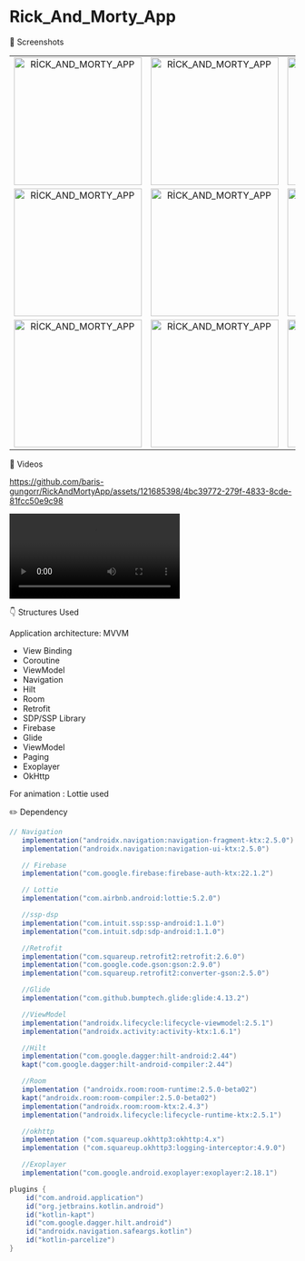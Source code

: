 # Rick_And_Morty_App

📸 Screenshots
<table>
  
  <tr>
    <td align="center">
      <img src="https://github.com/baris-gungorr/RickAndMortyApp/assets/121685398/8c5c9d3d-5da4-45b2-8e3c-2dce7ca916d7" alt="RİCK_AND_MORTY_APP" width="225">
    </td>
    <td align="center">
      <img src="https://github.com/baris-gungorr/RickAndMortyApp/assets/121685398/8049993d-19ca-4fc3-ac39-f3cfbd10e6a8" alt="RİCK_AND_MORTY_APP" width="225">
    </td>
    <td align="center">
      <img src="https://github.com/baris-gungorr/RickAndMortyApp/assets/121685398/4930e654-0ef5-4eb3-bc09-2a29851c2ffd" alt="RİCK_AND_MORTY_APP" width="225">
    </td>
  </tr>
  <tr>
    <td align="center">
      <img src="https://github.com/baris-gungorr/RickAndMortyApp/assets/121685398/1a5420be-927e-4b78-a2e9-7fe289339d34" alt="RİCK_AND_MORTY_APP" width="225">
    </td>
    <td align="center">
      <img src="https://github.com/baris-gungorr/RickAndMortyApp/assets/121685398/bfedba41-6500-4174-8b3b-8a8f1d404576" alt="RİCK_AND_MORTY_APP" width="225">
    </td>
    <td align="center">
      <img src="https://github.com/baris-gungorr/RickAndMortyApp/assets/121685398/7e661af6-f72f-431e-9237-0233429c4c1b" alt="RİCK_AND_MORTY_APP" width="225">
    </td>
  </tr>
  <tr>
  <td align="center">
      <img src="https://github.com/baris-gungorr/RickAndMortyApp/assets/121685398/4d1467d7-9cc6-467e-8dee-2da5fdbd0735" alt="RİCK_AND_MORTY_APP" width="225">
    </td>
    <td align="center">
      <img src="https://github.com/baris-gungorr/RickAndMortyApp/assets/121685398/03299739-3c49-45b4-ad90-d9871ab9a252" alt="RİCK_AND_MORTY_APP" width="225">
    </td>
    <td align="center">
      <img src="https://github.com/baris-gungorr/RickAndMortyApp/assets/121685398/db57fb3c-f773-420c-89d3-09489e1a1d7c" alt="RİCK_AND_MORTY_APP" width="225">
    </td>
  </tr>
</table> 

📸 Videos
 <!-- Video -->
<div align="left">

https://github.com/baris-gungorr/RickAndMortyApp/assets/121685398/4bc39772-279f-4833-8cde-81fcc50e9c98

  <video src= "VIDEO.mp4"/>
</div>

👇 Structures Used

Application architecture: MVVM

- View Binding 
- Coroutine
- ViewModel
- Navigation
- Hilt
- Room
- Retrofit
- SDP/SSP Library
- Firebase
- Glide
- ViewModel
- Paging
- Exoplayer
- OkHttp

 For animation : Lottie used  

  ✏️ Dependency
 ```gradle
 // Navigation
    implementation("androidx.navigation:navigation-fragment-ktx:2.5.0")
    implementation("androidx.navigation:navigation-ui-ktx:2.5.0")

    // Firebase
    implementation("com.google.firebase:firebase-auth-ktx:22.1.2")

    // Lottie
    implementation("com.airbnb.android:lottie:5.2.0")

    //ssp-dsp
    implementation("com.intuit.ssp:ssp-android:1.1.0")
    implementation("com.intuit.sdp:sdp-android:1.1.0")

    //Retrofit
    implementation("com.squareup.retrofit2:retrofit:2.6.0")
    implementation("com.google.code.gson:gson:2.9.0")
    implementation("com.squareup.retrofit2:converter-gson:2.5.0")

    //Glide
    implementation("com.github.bumptech.glide:glide:4.13.2")

    //ViewModel
    implementation("androidx.lifecycle:lifecycle-viewmodel:2.5.1")
    implementation("androidx.activity:activity-ktx:1.6.1")

    //Hilt
    implementation("com.google.dagger:hilt-android:2.44")
    kapt("com.google.dagger:hilt-android-compiler:2.44")

    //Room
    implementation ("androidx.room:room-runtime:2.5.0-beta02")
    kapt("androidx.room:room-compiler:2.5.0-beta02")
    implementation("androidx.room:room-ktx:2.4.3")
    implementation("androidx.lifecycle:lifecycle-runtime-ktx:2.5.1")

    //okhttp
    implementation ("com.squareup.okhttp3:okhttp:4.x")
    implementation ("com.squareup.okhttp3:logging-interceptor:4.9.0")

    //Exoplayer
    implementation("com.google.android.exoplayer:exoplayer:2.18.1")


```

```groovy
plugins {
    id("com.android.application")
    id("org.jetbrains.kotlin.android")
    id("kotlin-kapt")
    id("com.google.dagger.hilt.android")
    id("androidx.navigation.safeargs.kotlin")
    id("kotlin-parcelize")
}

```
















